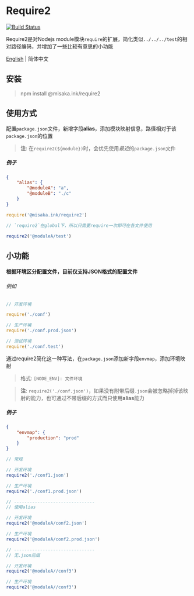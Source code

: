 # Require2
[![Build Status](https://travis-ci.org/misaka-ink/require2.svg?branch=master)](https://travis-ci.org/misaka-ink/require2)

Require2是对Nodejs module模块`require`的扩展，简化类似`../../../test`的相对路径编码，并增加了一些比较有意思的小功能

[English](./README.md) | 简体中文

## 安装

> npm install @misaka.ink/require2

## 使用方式

配置`package.json`文件，新增字段**alias**，添加模块映射信息，路径相对于该`package.json`的位置

> **注**: 在`require2(${module})`时，会优先使用*最近*的`package.json`文件

##### 例子

```json
{
    "alias": {
        "@moduleA": "a",
        "@moduleB": "./c"
    }
}
```

```javascript
require('@misaka.ink/require2')

// `require2`在global下，所以只需要require一次即可在各文件使用

require2('@moduleA/test')
```

## 小功能

#### 根据环境区分配置文件，目前仅支持**JSON**格式的配置文件

###### 例如

```javascript
// 开发环境

require('./conf')

// 生产环境
require('./conf.prod.json')

// 测试环境
require('./conf.test')
```

通过require2简化这一种写法，在`package.json`添加新字段`envmap`，添加环境映射

> 格式: `[NODE_ENV]: 文件环境`

> **注**: `require2('./conf.json')`，如果没有附带后缀`.json`会被忽略掉掉该映射的能力，也可通过不带后缀的方式而只使用**alias**能力

##### 例子

```json
{
    "envmap": {
        "production": "prod"
    }
}
```

```javascript
// 常规

// 开发环境
require2('./conf1.json')

// 生产环境
require2('./conf1.prod.json')

// -------------------------------
// 使用alias

// 开发环境
require2('@moduleA/conf2.json')

// 生产环境
require2('@moduleA/conf2.prod.json')

// -------------------------------
// 无.json后缀

// 开发环境
require2('@moduleA//conf3')

// 生产环境
require2('@moduleA//conf3')
```
